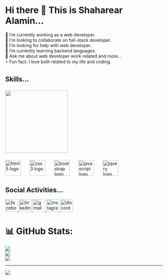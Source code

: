 # Hi there 👋 This is Shaharear Alamin...
🔭 I’m currently working as a web developer.<br>👯 I’m looking to collaborate on full-stack developer.<br>🤝 I’m looking for help with web developer.<br>🌱 I’m currently learning backend languages.<br>💬 Ask me about web developer work-related and more...<br>⚡ Fun fact: I love both related to my life and coding.

###
<h2 align="left">Skills...</h2>

###

<img align="none" height="200" src="https://media.giphy.com/media/Rpl1sod1vCXK0L2SUN/giphy.gif?cid=ecf05e47bhuzth5h02ilk1kxeljtukkx0sh7hsgl53dids89&ep=v1_gifs_search&rid=giphy.gif&ct=g"  />

###


<div align="left">
  <img src="https://cdn.jsdelivr.net/gh/devicons/devicon/icons/html5/html5-original.svg" height="50" alt="html5 logo"  />
  <img width="20" />
  <img src="https://cdn.jsdelivr.net/gh/devicons/devicon/icons/css3/css3-original.svg" height="50" alt="css3 logo"  />
  <img width="20" />
  <img src="https://cdn.jsdelivr.net/gh/devicons/devicon/icons/bootstrap/bootstrap-original.svg" height="50" alt="bootstrap logo"  />
  <img width="20" />
  <img src="https://cdn.jsdelivr.net/gh/devicons/devicon/icons/javascript/javascript-original.svg" height="50" alt="javascript logo"  />
  <img width="20" />
  <img src="https://cdn.jsdelivr.net/gh/devicons/devicon/icons/jquery/jquery-plain.svg" height="50" alt="jquery logo"  />
</div>

###
###
<h2 align="left">Social Activities...</h2>

<div align="left">
  <a href="https://www.facebook.com/your-profile(https://www.facebook.com/profile.php?id=100014282491113)" target="_blank">
    <img src="https://img.shields.io/static/v1?message=Facebook&logo=facebook&label=&color=1877F2&logoColor=white&labelColor=&style=for-the-badge" height="40" alt="facebook logo" />
  </a>
  <a href="https://www.linkedin.com/in/shaharearalamin77/" target="_blank">
    <img src="https://img.shields.io/static/v1?message=LinkedIn&logo=linkedin&label=&color=0077B5&logoColor=white&labelColor=&style=for-the-badge" height="40" alt="linkedin logo" />
  </a>
  <a href="mailto:shaharearalamin@gmail.com" target="_blank">
    <img src="https://img.shields.io/static/v1?message=Gmail&logo=gmail&label=&color=D14836&logoColor=white&labelColor=&style=for-the-badge" height="40" alt="gmail logo" />
  </a>
  <a href="https://www.instagram.com/your-profile" target="_blank">
    <img src="https://img.shields.io/static/v1?message=Instagram&logo=instagram&label=&color=E4405F&logoColor=white&labelColor=&style=for-the-badge" height="40" alt="instagram logo" />
  </a>
  <a href="https://discord.com/users/your-user-id" target="_blank">
    <img src="https://img.shields.io/static/v1?message=Discord&logo=discord&label=&color=7289DA&logoColor=white&labelColor=&style=for-the-badge" height="40" alt="discord logo" />
  </a>
</div>


###
###
# 📊 GitHub Stats:
![](https://github-readme-stats.vercel.app/api?username=shaharearalamin&theme=highcontrast&hide_border=false&include_all_commits=false&count_private=false)<br/>
![](https://github-readme-streak-stats.herokuapp.com/?user=shaharearalamin&theme=highcontrast&hide_border=false)<br/>
![](https://github-readme-stats.vercel.app/api/top-langs/?username=shaharearalamin&theme=highcontrast&hide_border=false&include_all_commits=false&count_private=false&layout=compact)

---
[![](https://visitcount.itsvg.in/api?id=shaharearalamin&icon=4&color=12)](https://visitcount.itsvg.in)

<!-- Proudly created with GPRM ( https://gprm.itsvg.in ) -->
